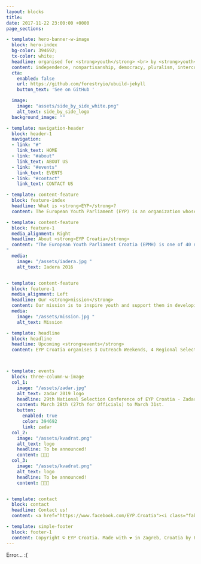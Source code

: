 ```yaml
---
layout: blocks
title:
date: 2017-11-22 23:00:00 +0000
page_sections:

- template: hero-banner-w-image
  block: hero-index
  bg-color: 394692;
  tx-color: white;
  headline: organised for <strong>youth</strong> <br> by <strong>youth</strong>
  content: independence, nonpartisanship, democracy, pluralism, intercultural understanding, inclusion, empowerment, contribution, and cooperation
  cta:
    enabled: false
    url: https://github.com/forestryio/ubuild-jekyll
    button_text: 'See on GitHub '

  image:
    image: "assets/side_by_side_white.png"
    alt_text: side_by_side_logo
  background_image: ""

- template: navigation-header
  block: header-1
  navigation:
  - link: "#"
    link_text: HOME
  - link: "#about"
    link_text: ABOUT US
  - link: "#events"
    link_text: EVENTS
  - link: "#contact"
    link_text: CONTACT US

- template: content-feature
  block: feature-index
  headline: What is <strong>EYP</strong>?
  content: The European Youth Parliament (EYP) is an organization whose purpose is educating young people on current European problems in a parliamentary aspect. </br></br> As a network organization, EYP operates in 40 European countries and organizes over 500 events per year and if we aggregate the days, we exceed 1200 days and 30,000 active members. </br></br> EYP was founded in 1987, and has since then taken huge steps towards connecting Europe and its different cultures. Today, EYP is one of the largest European platforms for political debate, education on topics concerning Europe and the exchange of ideas among young Europeans.

- template: content-feature
  block: feature-1
  media_alignment: Right
  headline: About <strong>EYP Croatia</strong>
  content: "The European Youth Parliament Croatia (EPMH) is one of 40 national branches of the European Youth Parliament (EYP). Our organization was launched in Croatia in 1994. </br></br>Over the years, we have organized over 40 sessions (EYP days, regional and national sessions) that gathered over 5000 young participants. We’ve had the honour of hosting two international sessions, the largest and most significant event within the association with the support of the European Youth Parliament headquarters in Berlin.</br></br>We are a non-governmental and non-profit organization based on the principle of youth working for youth. We encourage young people to develop an open dialogue and strive to establish an environment where different cultures, opinions, and attitudes throughout Europe interact.
"
  media:
    image: "/assets/iadera.jpg "
    alt_text: Iadera 2016


- template: content-feature
  block: feature-1
  media_alignment: Left
  headline: Our <strong>mission</strong>
  content: Our mission is to inspire youth and support them in developing their roles in society through debates and international dialogue. In cooperation with 39 national EYP branches, we open the door to hundreds of young people every year.
  media:
    image: "/assets/mission.jpg "
    alt_text: Mission

- template: headline
  block: headline
  headline: Upcoming <strong>events</strong>
  content: EYP Croatia organises 3 Outreach Weekends, 4 Regional Selection Conferences,</br>1 National Selection Conference in a year and holds monthly meetings.



- template: events
  block: three-column-w-image
  col_1:
    image: "/assets/zadar.jpg"
    alt_text: zadar 2019 logo
    headline: 29th National Selection Conference of EYP Croatia - Zadar 2019.
    content: March 28th (27th for Officials) to March 31st.
    button:
      enabled: true
      color: 394692
      link: zadar
  col_2:
    image: "/assets/kvadrat.png"
    alt_text: logo
    headline: To be announced!
    content: 🤫🤫🤫  
  col_3:
    image: "/assets/kvadrat.png"
    alt_text: logo
    headline: To be announced!
    content: 🤫🤫🤫    


- template: contact
  block: contact
  headline: Contact us!
  content: <a href="https://www.facebook.com/EYP.Croatia"><i class="fab fa-facebook"></i> European Youth Parliament Croatia</a> </br> <a href="https://www.facebook.com/RegionalsCRO"><i class="fab fa-facebook"></i> Regional Sessions of EYP Croatia</a> </br> <a href="https://www.instagram.com/eypcroatia"><i class="fab fa-instagram"></i> EYP Croatia</a> </br> <a href="mailto:info@eyp.hr"><i class="far fa-share-square"></i> info@eyp.hr</a>

- template: simple-footer
  block: footer-1
  content: Copyright © EYP Croatia. Made with ❤️ in Zagreb, Croatia by PR working group. </br> Contribute on <a href="https://github.com/eypcro/eyp.hr">GitHub</a>. <a href="https://goo.gl/forms/j2WeIYzpGzlcCoVi2">Report a problem</a>.
---
```


Error... :(
